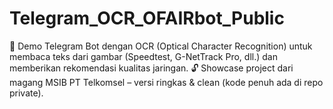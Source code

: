 # Telegram_OCR_OFAIRbot_Public
🤖 Demo Telegram Bot dengan OCR (Optical Character Recognition) untuk membaca teks dari gambar (Speedtest, G-NetTrack Pro, dll.) dan memberikan rekomendasi kualitas jaringan.  🔓 Showcase project dari magang MSIB PT Telkomsel – versi ringkas &amp; clean (kode penuh ada di repo private).
